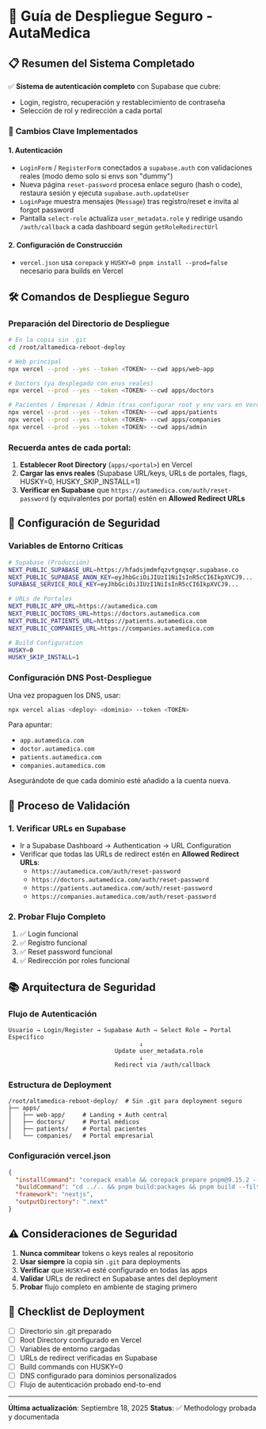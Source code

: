 # 🚀 **Guía de Despliegue Seguro - AutaMedica**

## 📋 **Resumen del Sistema Completado**

✅ **Sistema de autenticación completo** con Supabase que cubre:
- Login, registro, recuperación y restablecimiento de contraseña
- Selección de rol y redirección a cada portal

### 🔧 **Cambios Clave Implementados**

#### **1. Autenticación**
- `LoginForm` / `RegisterForm` conectados a `supabase.auth` con validaciones reales (modo demo solo si envs son "dummy")
- Nueva página `reset-password` procesa enlace seguro (hash o code), restaura sesión y ejecuta `supabase.auth.updateUser`
- `LoginPage` muestra mensajes (`Message`) tras registro/reset e invita al forgot password
- Pantalla `select-role` actualiza `user_metadata.role` y redirige usando `/auth/callback` a cada dashboard según `getRoleRedirectUrl`

#### **2. Configuración de Construcción**
- `vercel.json` usa `corepack` y `HUSKY=0 pnpm install --prod=false` necesario para builds en Vercel

## 🛠️ **Comandos de Despliegue Seguro**

### **Preparación del Directorio de Despliegue**
```bash
# En la copia sin .git
cd /root/altamedica-reboot-deploy

# Web principal
npx vercel --prod --yes --token <TOKEN> --cwd apps/web-app

# Doctors (ya desplegado con envs reales)
npx vercel --prod --yes --token <TOKEN> --cwd apps/doctors

# Pacientes / Empresas / Admin (tras configurar root y env vars en Vercel)
npx vercel --prod --yes --token <TOKEN> --cwd apps/patients
npx vercel --prod --yes --token <TOKEN> --cwd apps/companies
npx vercel --prod --yes --token <TOKEN> --cwd apps/admin
```

### **Recuerda antes de cada portal:**
1. **Establecer Root Directory** (`apps/<portal>`) en Vercel
2. **Cargar las envs reales** (Supabase URL/keys, URLs de portales, flags, HUSKY=0, HUSKY_SKIP_INSTALL=1)
3. **Verificar en Supabase** que `https://autamedica.com/auth/reset-password` (y equivalentes por portal) estén en **Allowed Redirect URLs**

## 🔐 **Configuración de Seguridad**

### **Variables de Entorno Críticas**
```bash
# Supabase (Producción)
NEXT_PUBLIC_SUPABASE_URL=https://hfadsjmdmfqzvtgnqsqr.supabase.co
NEXT_PUBLIC_SUPABASE_ANON_KEY=eyJhbGciOiJIUzI1NiIsInR5cCI6IkpXVCJ9...
SUPABASE_SERVICE_ROLE_KEY=eyJhbGciOiJIUzI1NiIsInR5cCI6IkpXVCJ9...

# URLs de Portales
NEXT_PUBLIC_APP_URL=https://autamedica.com
NEXT_PUBLIC_DOCTORS_URL=https://doctors.autamedica.com
NEXT_PUBLIC_PATIENTS_URL=https://patients.autamedica.com
NEXT_PUBLIC_COMPANIES_URL=https://companies.autamedica.com

# Build Configuration
HUSKY=0
HUSKY_SKIP_INSTALL=1
```

### **Configuración DNS Post-Despliegue**
Una vez propaguen los DNS, usar:
```bash
npx vercel alias <deploy> <dominio> --token <TOKEN>
```

Para apuntar:
- `app.autamedica.com`
- `doctor.autamedica.com` 
- `patients.autamedica.com`
- `companies.autamedica.com`

Asegurándote de que cada dominio esté añadido a la cuenta nueva.

## 🔄 **Proceso de Validación**

### **1. Verificar URLs en Supabase**
- Ir a Supabase Dashboard → Authentication → URL Configuration
- Verificar que todas las URLs de redirect estén en **Allowed Redirect URLs**:
  - `https://autamedica.com/auth/reset-password`
  - `https://doctors.autamedica.com/auth/reset-password`
  - `https://patients.autamedica.com/auth/reset-password`
  - `https://companies.autamedica.com/auth/reset-password`

### **2. Probar Flujo Completo**
1. ✅ Login funcional
2. ✅ Registro funcional  
3. ✅ Reset password funcional
4. ✅ Redirección por roles funcional

## 📚 **Arquitectura de Seguridad**

### **Flujo de Autenticación**
```
Usuario → Login/Register → Supabase Auth → Select Role → Portal Específico
                                     ↓
                              Update user_metadata.role
                                     ↓
                              Redirect via /auth/callback
```

### **Estructura de Deployment**
```
/root/altamedica-reboot-deploy/  # Sin .git para deployment seguro
├── apps/
│   ├── web-app/     # Landing + Auth central
│   ├── doctors/     # Portal médicos
│   ├── patients/    # Portal pacientes
│   └── companies/   # Portal empresarial
```

### **Configuración vercel.json**
```json
{
  "installCommand": "corepack enable && corepack prepare pnpm@9.15.2 --activate && cd ../.. && HUSKY=0 pnpm install --prod=false",
  "buildCommand": "cd ../.. && pnpm build:packages && pnpm build --filter @autamedica/<app>",
  "framework": "nextjs",
  "outputDirectory": ".next"
}
```

## ⚠️ **Consideraciones de Seguridad**

1. **Nunca commitear** tokens o keys reales al repositorio
2. **Usar siempre** la copia sin `.git` para deployments
3. **Verificar** que `HUSKY=0` esté configurado en todas las apps
4. **Validar** URLs de redirect en Supabase antes del deployment
5. **Probar** flujo completo en ambiente de staging primero

## 🎯 **Checklist de Deployment**

- [ ] Directorio sin .git preparado
- [ ] Root Directory configurado en Vercel
- [ ] Variables de entorno cargadas
- [ ] URLs de redirect verificadas en Supabase
- [ ] Build commands con HUSKY=0
- [ ] DNS configurado para dominios personalizados
- [ ] Flujo de autenticación probado end-to-end

---

**Última actualización**: Septiembre 18, 2025
**Status**: ✅ Methodology probada y documentada